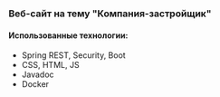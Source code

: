 ### Веб-сайт на тему "Компания-застройщик"
#### Использованные технологии:
- Spring REST, Security, Boot
- CSS, HTML, JS
- Javadoc
- Docker
